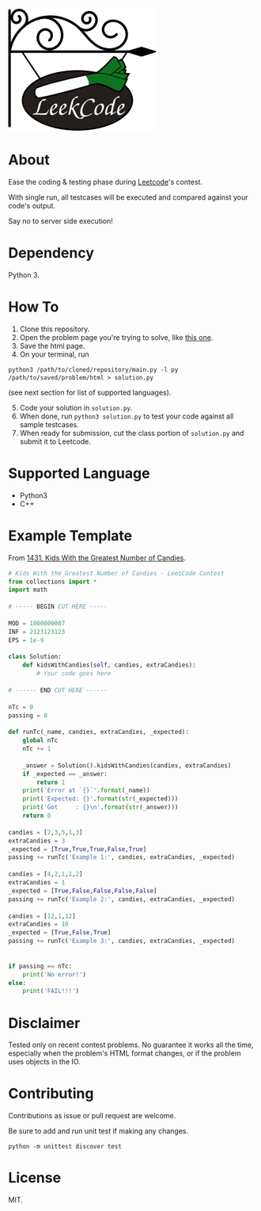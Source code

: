 ![A sign with leek in it](https://github.com/gyosh/leekcode/blob/master/logo.png "Leekcode")

# About

Ease the coding & testing phase during [Leetcode](https://leetcode.com/)'s contest.

With single run, all testcases will be executed and compared against your code's output.

Say no to server side execution!

# Dependency

Python 3.

# How To

1. Clone this repository.
2. Open the problem page you're trying to solve, like [this one](https://leetcode.com/contest/biweekly-contest-25/problems/kids-with-the-greatest-number-of-candies/).
3. Save the html page.
4. On your terminal, run
```
python3 /path/to/cloned/repository/main.py -l py /path/to/saved/problem/html > solution.py
```
(see next section for list of supported languages).

5. Code your solution in `solution.py`.
6. When done, run `python3 solution.py` to test your code against all sample testcases.
7. When ready for submission, cut the class portion of `solution.py` and submit it to Leetcode.

# Supported Language

- Python3
- C++

# Example Template

From [1431. Kids With the Greatest Number of Candies](https://leetcode.com/contest/biweekly-contest-25/problems/kids-with-the-greatest-number-of-candies/).

```python
# Kids With the Greatest Number of Candies - LeetCode Contest
from collections import *
import math

# ----- BEGIN CUT HERE -----

MOD = 1000000007
INF = 2123123123
EPS = 1e-9

class Solution:
    def kidsWithCandies(self, candies, extraCandies):
        # Your code goes here

# ------ END CUT HERE ------

nTc = 0
passing = 0

def runTc(_name, candies, extraCandies, _expected):
    global nTc
    nTc += 1

    _answer = Solution().kidsWithCandies(candies, extraCandies)
    if _expected == _answer:
        return 1
    print('Error at `{}`'.format(_name))
    print('Expected: {}'.format(str(_expected)))
    print('Got     : {}\n'.format(str(_answer)))
    return 0

candies = [2,3,5,1,3]
extraCandies = 3
_expected = [True,True,True,False,True]
passing += runTc('Example 1:', candies, extraCandies, _expected)

candies = [4,2,1,1,2]
extraCandies = 1
_expected = [True,False,False,False,False]
passing += runTc('Example 2:', candies, extraCandies, _expected)

candies = [12,1,12]
extraCandies = 10
_expected = [True,False,True]
passing += runTc('Example 3:', candies, extraCandies, _expected)


if passing == nTc:
    print('No error!')
else:
    print('FAIL!!!')

```

# Disclaimer

Tested only on recent contest problems.
No guarantee it works all the time, especially when the problem's HTML format changes, or if the problem uses objects in the IO.


# Contributing

Contributions as issue or pull request are welcome.

Be sure to add and run unit test if making any changes.
```
python -m unittest discover test
```

# License

MIT.
